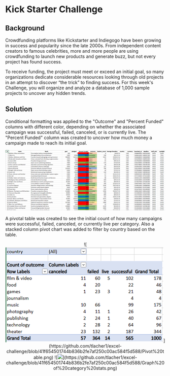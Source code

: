 # Kick Starter Challenge
## Background
Crowdfunding platforms like Kickstarter and Indiegogo have been growing in success and popularity since the late 2000s. From independent content creators to famous celebrities, more and more people are using crowdfunding to launch new products and generate buzz, but not every project has found success.

To receive funding, the project must meet or exceed an initial goal, so many organizations dedicate considerable resources looking through old projects in an attempt to discover “the trick” to finding success. For this week's Challenge, you will organize and analyze a database of 1,000 sample projects to uncover any hidden trends.

## Solution
Conditional formatting was applied to the "Outcome" and "Percent Funded" columns with different color, depending on whether the associated campaign was successful, failed, canceled, or is currently live. The "Percent Funded" column was created to uncover how much money a campaign made to reach its initial goal.

![<img src="Kickstarter - conditional image.png">](https://github.com/tlacher1/excel-challenge/blob/main/Kickstarter%20-%20conditional%20image.png)

A pivotal table was created to see the initial count of how many campaigns were successful, failed, canceled, or currently live per category. Also a stacked column pivot chart was added to filter by country based on the table.
<p
<p align="center">
![<img src="Pivot Table.png">](https://github.com/tlacher1/excel-challenge/blob/41f654501744b836b2fe7af250c00ac584f5d588/Pivot%20table.png)
![<img src="[Graph of Category Stats.png">](https://github.com/tlacher1/excel-challenge/blob/41f654501744b836b2fe7af250c00ac584f5d588/Graph%20of%20category%20stats.png)
</p>
